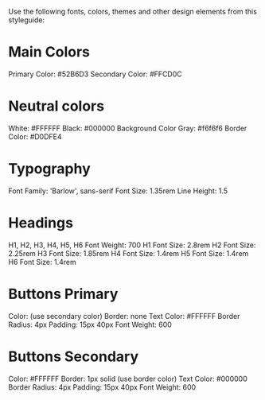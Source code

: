Use the following fonts, colors, themes and other design elements from this styleguide:

# Main Colors
Primary Color: #52B6D3
Secondary Color: #FFCD0C

# Neutral colors
White: #FFFFFF
Black: #000000
Background Color Gray: #f6f6f6
Border Color: #D0DFE4

# Typography
Font Family: 'Barlow', sans-serif
Font Size: 1.35rem
Line Height: 1.5

# Headings
H1, H2, H3, H4, H5, H6 Font Weight: 700
H1 Font Size: 2.8rem
H2 Font Size: 2.25rem
H3 Font Size: 1.85rem
H4 Font Size: 1.4rem
H5 Font Size: 1.4rem
H6 Font Size: 1.4rem

# Buttons Primary
Color: (use secondary color)
Border: none
Text Color: #FFFFFF
Border Radius: 4px
Padding: 15px 40px
Font Weight: 600

# Buttons Secondary
Color: #FFFFFF
Border: 1px solid (use border color)
Text Color: #000000
Border Radius: 4px
Padding: 15px 40px
Font Weight: 600




